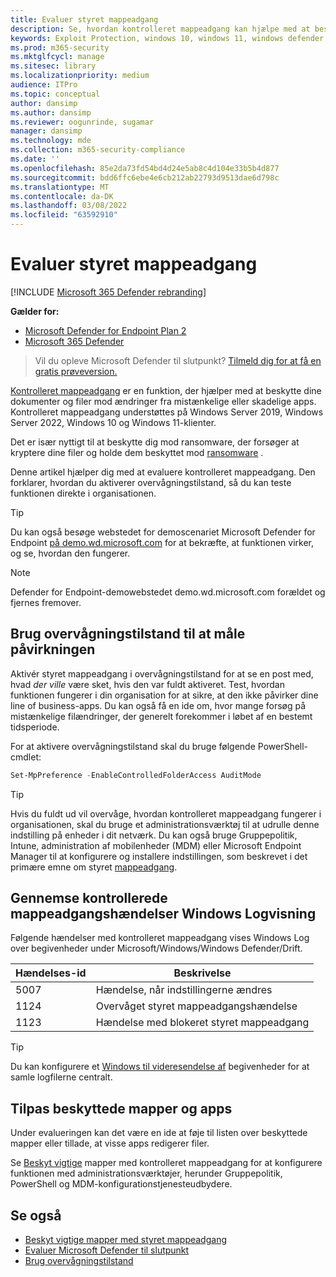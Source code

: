 ```yaml
---
title: Evaluer styret mappeadgang
description: Se, hvordan kontrolleret mappeadgang kan hjælpe med at beskytte filer mod at blive ændret af skadelige apps.
keywords: Exploit Protection, windows 10, windows 11, windows defender, ransomware, protect, evaluate, test, demo, prøv
ms.prod: m365-security
ms.mktglfcycl: manage
ms.sitesec: library
ms.localizationpriority: medium
audience: ITPro
ms.topic: conceptual
author: dansimp
ms.author: dansimp
ms.reviewer: oogunrinde, sugamar
manager: dansimp
ms.technology: mde
ms.collection: m365-security-compliance
ms.date: ''
ms.openlocfilehash: 85e2da73fd54bd4d24e5ab8c4d104e33b5b4d877
ms.sourcegitcommit: bdd6ffc6ebe4e6cb212ab22793d9513dae6d798c
ms.translationtype: MT
ms.contentlocale: da-DK
ms.lasthandoff: 03/08/2022
ms.locfileid: "63592910"
---
```

# <a name="evaluate-controlled-folder-access"></a>Evaluer styret mappeadgang

[!INCLUDE [Microsoft 365 Defender rebranding](../../includes/microsoft-defender.md)]

**Gælder for:**
- [Microsoft Defender for Endpoint Plan 2](https://go.microsoft.com/fwlink/?linkid=2154037)
- [Microsoft 365 Defender](https://go.microsoft.com/fwlink/?linkid=2118804)

> Vil du opleve Microsoft Defender til slutpunkt? [Tilmeld dig for at få en gratis prøveversion.](https://signup.microsoft.com/create-account/signup?products=7f379fee-c4f9-4278-b0a1-e4c8c2fcdf7e&ru=https://aka.ms/MDEp2OpenTrial?ocid=docs-wdatp-enablesiem-abovefoldlink)


[Kontrolleret mappeadgang](controlled-folders.md) er en funktion, der hjælper med at beskytte dine dokumenter og filer mod ændringer fra mistænkelige eller skadelige apps. Kontrolleret mappeadgang understøttes på Windows Server 2019, Windows Server 2022, Windows 10 og Windows 11-klienter.

Det er især nyttigt til at beskytte dig mod ransomware, der forsøger at kryptere dine filer og holde dem beskyttet mod [ransomware](https://www.microsoft.com/wdsi/threats/ransomware) .

Denne artikel hjælper dig med at evaluere kontrolleret mappeadgang. Den forklarer, hvordan du aktiverer overvågningstilstand, så du kan teste funktionen direkte i organisationen.

> [!TIP]
> Du kan også besøge webstedet for demoscenariet Microsoft Defender for Endpoint [på demo.wd.microsoft.com](https://demo.wd.microsoft.com?ocid=cx-wddocs-testground) for at bekræfte, at funktionen virker, og se, hvordan den fungerer.

> [!NOTE]
> Defender for Endpoint-demowebstedet demo.wd.microsoft.com forældet og fjernes fremover.

## <a name="use-audit-mode-to-measure-impact"></a>Brug overvågningstilstand til at måle påvirkningen

Aktivér styret mappeadgang i overvågningstilstand for at se en post med, hvad *der ville* være sket, hvis den var fuldt aktiveret. Test, hvordan funktionen fungerer i din organisation for at sikre, at den ikke påvirker dine line of business-apps. Du kan også få en ide om, hvor mange forsøg på mistænkelige filændringer, der generelt forekommer i løbet af en bestemt tidsperiode.

For at aktivere overvågningstilstand skal du bruge følgende PowerShell-cmdlet:

```PowerShell
Set-MpPreference -EnableControlledFolderAccess AuditMode
```

> [!TIP]
> Hvis du fuldt ud vil overvåge, hvordan kontrolleret mappeadgang fungerer i organisationen, skal du bruge et administrationsværktøj til at udrulle denne indstilling på enheder i dit netværk.
Du kan også bruge Gruppepolitik, Intune, administration af mobilenheder (MDM) eller Microsoft Endpoint Manager til at konfigurere og installere indstillingen, som beskrevet i det primære emne om styret [mappeadgang](controlled-folders.md).

## <a name="review-controlled-folder-access-events-in-windows-event-viewer"></a>Gennemse kontrollerede mappeadgangshændelser Windows Logvisning

Følgende hændelser med kontrolleret mappeadgang vises Windows Log over begivenheder under Microsoft/Windows/Windows Defender/Drift.

Hændelses-id | Beskrivelse
-|-
 5007 | Hændelse, når indstillingerne ændres
 1124 | Overvåget styret mappeadgangshændelse
 1123 | Hændelse med blokeret styret mappeadgang

> [!TIP]
> Du kan konfigurere et [Windows til videresendelse af](/windows/win32/wec/setting-up-a-source-initiated-subscription) begivenheder for at samle logfilerne centralt. 

## <a name="customize-protected-folders-and-apps"></a>Tilpas beskyttede mapper og apps

Under evalueringen kan det være en ide at føje til listen over beskyttede mapper eller tillade, at visse apps redigerer filer.

Se [Beskyt vigtige](controlled-folders.md) mapper med kontrolleret mappeadgang for at konfigurere funktionen med administrationsværktøjer, herunder Gruppepolitik, PowerShell og MDM-konfigurationstjenesteudbydere.

## <a name="see-also"></a>Se også

* [Beskyt vigtige mapper med styret mappeadgang](controlled-folders.md)
* [Evaluer Microsoft Defender til slutpunkt](evaluate-mde.md)
* [Brug overvågningstilstand](audit-windows-defender.md)
